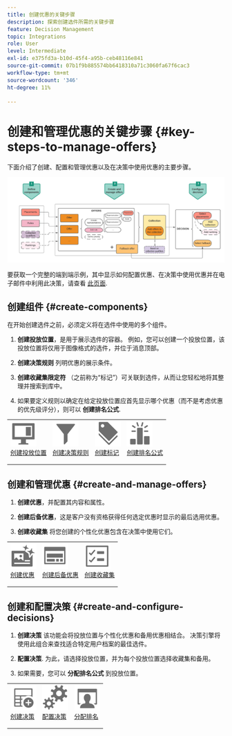```yaml
---
title: 创建优惠的关键步骤
description: 探索创建选件所需的关键步骤
feature: Decision Management
topic: Integrations
role: User
level: Intermediate
exl-id: e375fd3a-b10d-45f4-a95b-ceb48116e841
source-git-commit: 07b1f9b885574bb6418310a71c3060fa67f6cac3
workflow-type: tm+mt
source-wordcount: '346'
ht-degree: 11%

---
```


# 创建和管理优惠的关键步骤 {#key-steps-to-manage-offers}

下面介绍了创建、配置和管理优惠以及在决策中使用优惠的主要步骤。

![](../assets/offer-create-manage-process.png)

要获取一个完整的端到端示例，其中显示如何配置优惠、在决策中使用优惠并在电子邮件中利用此决策，请查看 [此页面](../offers-e2e.md).

## 创建组件 {#create-components}

在开始创建选件之前，必须定义将在选件中使用的多个组件。

1. **创建投放位置**，是用于展示选件的容器。 例如，您可以创建一个投放位置，该投放位置将仅用于图像格式的选件，并位于消息顶部。

1. **创建决策规则** 列明优惠的展示条件。

1. **创建收藏集限定符** （之前称为“标记”）可关联到选件，从而让您轻松地将其整理并搜索到库中。

1. 如果要定义规则以确定在给定投放位置应首先显示哪个优惠（而不是考虑优惠的优先级评分），则可以 **创建排名公式**.

<table style="table-layout:fixed">
<tr style="border: 0;">
<td>
<img src="../../assets/do-not-localize/icon-placement.svg" width="60px">
<div>
<a href="../offer-library/creating-placements.md">创建投放位置</a>
</div>
<p>
</td>
<td>
<img src="../../assets/do-not-localize/icon-rules.svg" width="60px">
<div>
<a href="../offer-library/creating-decision-rules.md">创建决策规则</a>
</div>
<p>
<td>
<img src="../../assets/do-not-localize/icon-tags.svg" width="60px">
<div>
<a href="../offer-library/creating-tags.md">创建标记</a>
</div>
<p>
</td>
<td>
<img src="../../assets/do-not-localize/icon-ranking.svg" width="60px">
<div>
<a href="../ranking/create-ranking-formulas.md">创建排名公式</a>
</div>
<p>
</td>
</tr>
</table>

## 创建和管理优惠 {#create-and-manage-offers}

1. **创建优惠**，并配置其内容和属性。

1. **创建后备优惠**，这是客户没有资格获得任何选定优惠时显示的最后选用优惠。

1. **创建收藏集** 将您创建的个性化优惠包含在决策中使用它们。

<table style="table-layout:fixed">
<tr style="border: 0;">
<td>
<img src="../../assets/do-not-localize/icon-offer.svg" width="60px">
<div>
<a href="../offer-library/creating-personalized-offers.md">创建优惠</a>
</div>
<p>
</td>
<td>
<img src="../../assets/do-not-localize/icon-fallback.svg" width="60px">
<div>
<a href="../offer-library/creating-fallback-offers.md">创建后备优惠</a>
</div>
<p>
</td>
<td>
<img src="../../assets/do-not-localize/icon-collection.svg" width="60px">
<div>
<a href="../offer-library/creating-collections.md">创建收藏集</a>
</div>
<p>
</td>
</tr>
</table>

## 创建和配置决策 {#create-and-configure-decisions}

1. **创建决策** 该功能会将投放位置与个性化优惠和备用优惠相结合。 决策引擎将使用此组合来查找适合特定用户档案的最佳选件。

1. **配置决策**. 为此，请选择投放位置，并为每个投放位置选择收藏集和备用。

1. 如果需要，您可以 **分配排名公式** 到投放位置。

<table style="table-layout:fixed">
<tr style="border: 0;">
<td>
<img src="../../assets/do-not-localize/icon-decision.svg" width="60px">
<div>
<a href="../offer-activities/create-offer-activities.md">创建决策</a>
</div>
<p>
</td>
<td>
<img src="../../assets/do-not-localize/icon-configure-decision.svg" width="60px">
<div>
<a href="../offer-activities/create-offer-activities.md#add-offers">配置决策</a>
</div>
<p>
</td>
<td>
<img src="../../assets/do-not-localize/icon-assign-ranking.svg" width="60px">
<div>
<a href="../offer-activities/configure-offer-selection.md#assign-ranking-formula">分配排名</a>
</div>
<p>
</td>
</tr>
</table>
